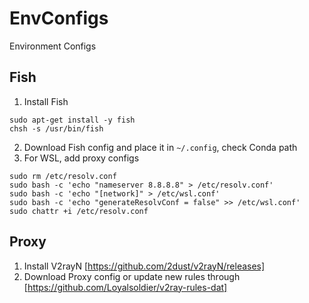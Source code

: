 # EnvConfigs
Environment Configs

## Fish
1. Install Fish
```
sudo apt-get install -y fish
chsh -s /usr/bin/fish
``` 
2. Download Fish config and place it in `~/.config`, check Conda path
3. For WSL, add proxy configs
```
sudo rm /etc/resolv.conf
sudo bash -c 'echo "nameserver 8.8.8.8" > /etc/resolv.conf'
sudo bash -c 'echo "[network]" > /etc/wsl.conf'
sudo bash -c 'echo "generateResolvConf = false" >> /etc/wsl.conf'
sudo chattr +i /etc/resolv.conf
```

## Proxy
1. Install V2rayN [https://github.com/2dust/v2rayN/releases]
2. Download Proxy config or update new rules through [https://github.com/Loyalsoldier/v2ray-rules-dat]
